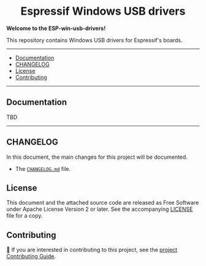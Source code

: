 <div align="center">
    <h1>Espressif Windows USB drivers</h1>
</div>

**Welcome to the ESP-win-usb-drivers!**

This repository contains Windows USB drivers for Espressif's boards.

---

- [Documentation](#documentation)
- [CHANGELOG](#changelog)
- [License](#license)
- [Contributing](#contributing)

---

## Documentation

TBD

---

## CHANGELOG
In this document, the main changes for this project will be documented.
- The [`CHANGELOG.md`](CHANGELOG.md) file.

## License

This document and the attached source code are released as Free Software under Apache License Version 2 or later. See the accompanying [LICENSE](LICENSE) file for a copy.


## Contributing

📘 If you are interested in contributing to this project, see the [project Contributing Guide](CONTRIBUTING.md).
